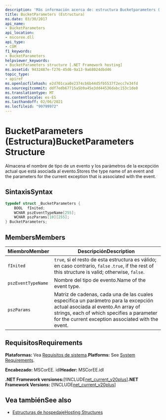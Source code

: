 ```yaml
---
description: 'Más información acerca de: estructura Bucketparameters ('
title: BucketParameters (Estructura)
ms.date: 03/30/2017
api_name:
- BucketParameters
api_location:
- mscoree.dll
api_type:
- COM
f1_keywords:
- BucketParameters
helpviewer_keywords:
- BucketParameters structure [.NET Framework hosting]
ms.assetid: 9432487e-f276-45d6-9a13-9a68024dbd46
topic_type:
- apiref
ms.openlocfilehash: e2d701caa0e2374cb6b44d5fb5537f2ecc7e34fd
ms.sourcegitcommit: ddf7edb67715a5b9a45e3dd44536dabc153c1de0
ms.translationtype: MT
ms.contentlocale: es-ES
ms.lasthandoff: 02/06/2021
ms.locfileid: "99799972"
---
```

# <a name="bucketparameters-structure"></a><span data-ttu-id="221d6-103">BucketParameters (Estructura)</span><span class="sxs-lookup"><span data-stu-id="221d6-103">BucketParameters Structure</span></span>

<span data-ttu-id="221d6-104">Almacena el nombre de tipo de un evento y los parámetros de la excepción actual que está asociada al evento.</span><span class="sxs-lookup"><span data-stu-id="221d6-104">Stores the type name of an event and the parameters for the current exception that is associated with the event.</span></span>  
  
## <a name="syntax"></a><span data-ttu-id="221d6-105">Sintaxis</span><span class="sxs-lookup"><span data-stu-id="221d6-105">Syntax</span></span>  
  
```cpp  
typedef struct _BucketParameters {  
    BOOL  fInited;
    WCHAR pszEventTypeName[255];
    WCHAR pszParams[10][255];
} BucketParameters;  
```  
  
## <a name="members"></a><span data-ttu-id="221d6-106">Members</span><span class="sxs-lookup"><span data-stu-id="221d6-106">Members</span></span>  
  
|<span data-ttu-id="221d6-107">Miembro</span><span class="sxs-lookup"><span data-stu-id="221d6-107">Member</span></span>|<span data-ttu-id="221d6-108">Descripción</span><span class="sxs-lookup"><span data-stu-id="221d6-108">Description</span></span>|  
|------------|-----------------|  
|`fInited`|<span data-ttu-id="221d6-109">`true`, si el resto de esta estructura es válido; en caso contrario, `false` .</span><span class="sxs-lookup"><span data-stu-id="221d6-109">`true`, if the rest of this structure is valid; otherwise, `false`.</span></span>|  
|`pszEventTypeName`|<span data-ttu-id="221d6-110">Nombre del tipo de evento.</span><span class="sxs-lookup"><span data-stu-id="221d6-110">Name of the event type.</span></span>|  
|`pszParams`|<span data-ttu-id="221d6-111">Matriz de cadenas, cada una de las cuales especifica un parámetro para la excepción actual asociada al evento.</span><span class="sxs-lookup"><span data-stu-id="221d6-111">An array of strings, each of which specifies a parameter for the current exception associated with the event.</span></span>|  
  
## <a name="requirements"></a><span data-ttu-id="221d6-112">Requisitos</span><span class="sxs-lookup"><span data-stu-id="221d6-112">Requirements</span></span>  

 <span data-ttu-id="221d6-113">**Plataformas:** Vea [Requisitos de sistema](../../get-started/system-requirements.md).</span><span class="sxs-lookup"><span data-stu-id="221d6-113">**Platforms:** See [System Requirements](../../get-started/system-requirements.md).</span></span>  
  
 <span data-ttu-id="221d6-114">**Encabezado:** MSCorEE. idl</span><span class="sxs-lookup"><span data-stu-id="221d6-114">**Header:** MSCorEE.idl</span></span>  
  
 <span data-ttu-id="221d6-115">**.NET Framework versiones:**[!INCLUDE[net_current_v20plus](../../../../includes/net-current-v20plus-md.md)]</span><span class="sxs-lookup"><span data-stu-id="221d6-115">**.NET Framework Versions:** [!INCLUDE[net_current_v20plus](../../../../includes/net-current-v20plus-md.md)]</span></span>  
  
## <a name="see-also"></a><span data-ttu-id="221d6-116">Vea también</span><span class="sxs-lookup"><span data-stu-id="221d6-116">See also</span></span>

- [<span data-ttu-id="221d6-117">Estructuras de hospedaje</span><span class="sxs-lookup"><span data-stu-id="221d6-117">Hosting Structures</span></span>](hosting-structures.md)

